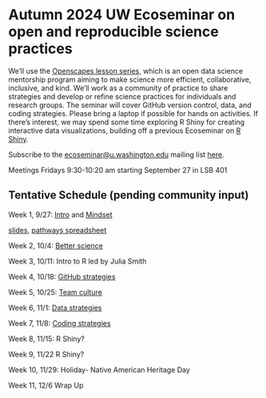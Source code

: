 # Autumn 2024 UW Ecoseminar on open and reproducible science practices

We’ll use the [Openscapes lesson series](https://openscapes.github.io/series/), which is an open data science mentorship program aiming to make science more efficient, collaborative, inclusive, and kind. We’ll work as a community of practice to share strategies and develop or refine science practices for individuals and research groups. The seminar will cover GitHub version control, data, and coding strategies. Please bring a laptop if possible for hands on activities. If there’s interest, we may spend some time exploring R Shiny for creating interactive data visualizations, building off a previous Ecoseminar on [R Shiny](https://github.com/ecoseminar).

Subscribe to the ecoseminar@u.washington.edu mailing list [here](http://mailman13.u.washington.edu/mailman/listinfo/ecoseminar).  

Meetings Fridays 9:30-10:20 am starting September 27 in LSB 401

## Tentative Schedule (pending community input)

Week 1, 9/27: [Intro](https://openscapes.github.io/series/) and [Mindset](https://openscapes.github.io/series/core-lessons/mindset.html)

  [slides](https://docs.google.com/presentation/d/1agmkvF289e0_oC-gqVPXRgvmyP6XeOcMdFtxElhX-YY/edit#slide=id.g2ca54a700e5_0_0), [pathways spreadsheet](https://docs.google.com/spreadsheets/d/16DZqKoqh2q9jM_gKLFW9cq2t_jvSbGkVz3cqywhAY70/edit?gid=0#gid=0)

Week 2, 10/4: [Better science](https://openscapes.github.io/series/core-lessons/better-science.html)

Week 3, 10/11: Intro to R led by Julia Smith

Week 4, 10/18: [GitHub strategies](https://openscapes.github.io/series/core-lessons/github/)

Week 5, 10/25: [Team culture](https://openscapes.github.io/series/core-lessons/team-culture.html)

Week 6, 11/1: [Data strategies](https://openscapes.github.io/series/core-lessons/data-strategies.html)

Week 7, 11/8: [Coding strategies](https://openscapes.github.io/series/core-lessons/coding-strategies.html)        	

Week 8, 11/15:  R Shiny?

Week 9, 11/22 R Shiny?

Week 10, 11/29: Holiday- Native American Heritage Day

Week 11, 12/6 Wrap Up



